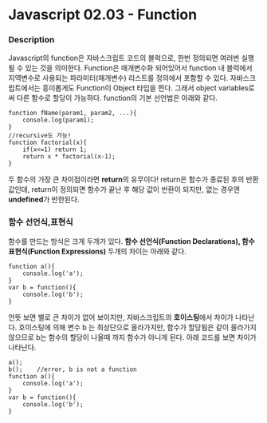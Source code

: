 # Javascript 02.03 - Function
### Description
Javascript의 function은 자바스크립트 코드의 블럭으로, 한번 정의되면 여러번 실행될 수 있는 것을 의미한다. Function은 매개변수화 되어있어서 function 내 블럭에서 지역변수로 사용되는 파라미터(매개변수) 리스트를 정의에서 포함할 수 있다.
자바스크립트에서는 흥미롭게도 Function이 Object 타입을 띈다. 그래서 object variables로써 다른 함수로 할당이 가능하다.  function의 기본 선언법은 아래와 같다.
```
function fName(param1, param2, ...){
	console.log(param1);
}
//recursive도 가능!
function factorial(x){
	if(x<=1) return 1;
	return x * factorial(x-1);
}
```
두 함수의 가장 큰 차이점이라면 **return**의 유무이다! return은 함수가 종료된 후의 반환값인데, return이 정의되면 함수가 끝난 후 해당 값이 반환이 되지만, 없는 경우엔 **undefined**가 반한된다.

### 함수 선언식,표현식
함수를 만드는 방식은 크게 두개가 있다. **함수 선언식(Function Declarations), 함수 표현식(Function Expressions)** 두개의 차이는 아래와 같다.
```
function a(){
	console.log('a');
}
var b = function(){
	console.log('b');
}
```
언뜻 보면 별로 큰 차이가 없어 보이지만, 자바스크립트의 **호이스팅**에서 차이가 나타난다.  호이스팅에 의해 변수 b 는 최상단으로 올라가지만, 함수가 할당됨은 같이 올라가지 않으므로  b는 함수의 할당이 나올때 까지 함수가 아니게 된다. 아래 코드를 보면 차이가 나타난다.
```
a();
b();	//error, b is not a function
function a(){
	console.log('a');
}
var b = function(){
	console.log('b');
}
```
